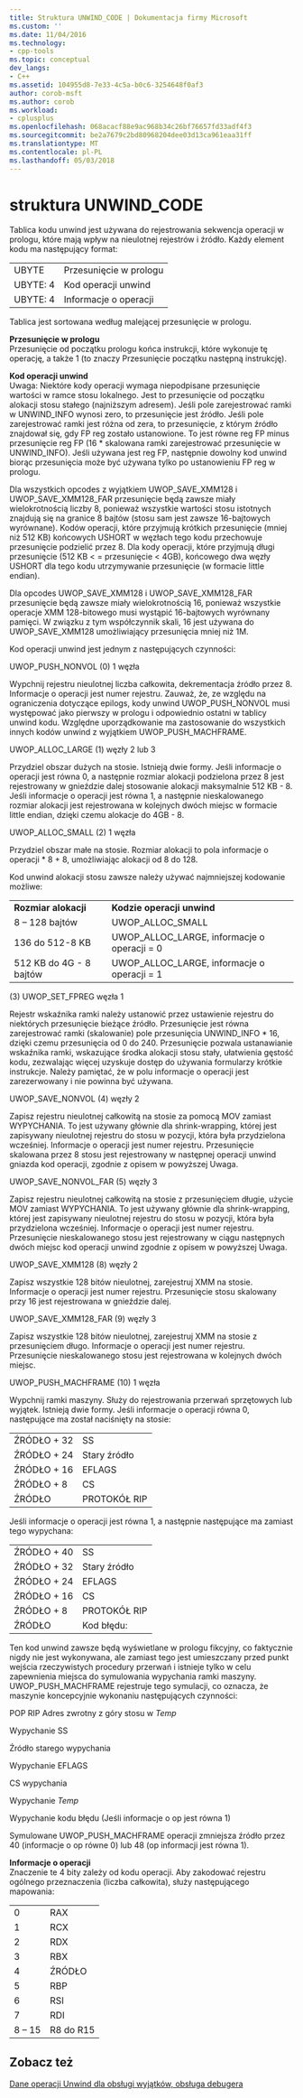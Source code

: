 ```yaml
---
title: Struktura UNWIND_CODE | Dokumentacja firmy Microsoft
ms.custom: ''
ms.date: 11/04/2016
ms.technology:
- cpp-tools
ms.topic: conceptual
dev_langs:
- C++
ms.assetid: 104955d8-7e33-4c5a-b0c6-3254648f0af3
author: corob-msft
ms.author: corob
ms.workload:
- cplusplus
ms.openlocfilehash: 068acacf88e9ac968b34c26bf76657fd33adf4f3
ms.sourcegitcommit: be2a7679c2bd80968204dee03d13ca961eaa31ff
ms.translationtype: MT
ms.contentlocale: pl-PL
ms.lasthandoff: 05/03/2018
---
```

# <a name="struct-unwindcode"></a>struktura UNWIND_CODE
Tablica kodu unwind jest używana do rejestrowania sekwencja operacji w prologu, które mają wpływ na nieulotnej rejestrów i źródło. Każdy element kodu ma następujący format:  
  
|||  
|-|-|  
|UBYTE|Przesunięcie w prologu|  
|UBYTE: 4|Kod operacji unwind|  
|UBYTE: 4|Informacje o operacji|  
  
 Tablica jest sortowana według malejącej przesunięcie w prologu.  
  
 **Przesunięcie w prologu**  
 Przesunięcie od początku prologu końca instrukcji, które wykonuje tę operację, a także 1 (to znaczy Przesunięcie początku następną instrukcję).  
  
 **Kod operacji unwind**  
 Uwaga: Niektóre kody operacji wymaga niepodpisane przesunięcie wartości w ramce stosu lokalnego. Jest to przesunięcie od początku alokacji stosu stałego (najniższym adresem). Jeśli pole zarejestrować ramki w UNWIND_INFO wynosi zero, to przesunięcie jest źródło. Jeśli pole zarejestrować ramki jest różna od zera, to przesunięcie, z którym źródło znajdował się, gdy FP reg zostało ustanowione. To jest równe reg FP minus przesunięcie reg FP (16 * skalowana ramki zarejestrować przesunięcie w UNWIND_INFO). Jeśli używana jest reg FP, następnie dowolny kod unwind biorąc przesunięcia może być używana tylko po ustanowieniu FP reg w prologu.  
  
 Dla wszystkich opcodes z wyjątkiem UWOP_SAVE_XMM128 i UWOP_SAVE_XMM128_FAR przesunięcie będą zawsze miały wielokrotnością liczby 8, ponieważ wszystkie wartości stosu istotnych znajdują się na granice 8 bajtów (stosu sam jest zawsze 16-bajtowych wyrównane). Kodów operacji, które przyjmują krótkich przesunięcie (mniej niż 512 KB) końcowych USHORT w węzłach tego kodu przechowuje przesunięcie podzielić przez 8. Dla kody operacji, które przyjmują długi przesunięcie (512 KB < = przesunięcie < 4GB), końcowego dwa węzły USHORT dla tego kodu utrzymywanie przesunięcie (w formacie little endian).  
  
 Dla opcodes UWOP_SAVE_XMM128 i UWOP_SAVE_XMM128_FAR przesunięcie będą zawsze miały wielokrotnością 16, ponieważ wszystkie operacje XMM 128-bitowego musi wystąpić 16-bajtowych wyrównany pamięci. W związku z tym współczynnik skali, 16 jest używana do UWOP_SAVE_XMM128 umożliwiający przesunięcia mniej niż 1M.  
  
 Kod operacji unwind jest jednym z następujących czynności:  
  
 UWOP_PUSH_NONVOL (0) 1 węzła  
  
 Wypchnij rejestru nieulotnej liczba całkowita, dekrementacja źródło przez 8. Informacje o operacji jest numer rejestru. Zauważ, że, ze względu na ograniczenia dotyczące epilogs, kody unwind UWOP_PUSH_NONVOL musi występować jako pierwszy w prologu i odpowiednio ostatni w tablicy unwind kodu. Względne uporządkowanie ma zastosowanie do wszystkich innych kodów unwind z wyjątkiem UWOP_PUSH_MACHFRAME.  
  
 UWOP_ALLOC_LARGE (1) węzły 2 lub 3  
  
 Przydziel obszar dużych na stosie. Istnieją dwie formy. Jeśli informacje o operacji jest równa 0, a następnie rozmiar alokacji podzielona przez 8 jest rejestrowany w gnieździe dalej stosowanie alokacji maksymalnie 512 KB - 8. Jeśli informacje o operacji jest równa 1, a następnie nieskalowanego rozmiar alokacji jest rejestrowana w kolejnych dwóch miejsc w formacie little endian, dzięki czemu alokacje do 4GB - 8.  
  
 UWOP_ALLOC_SMALL (2) 1 węzła  
  
 Przydziel obszar małe na stosie. Rozmiar alokacji to pola informacje o operacji * 8 + 8, umożliwiając alokacji od 8 do 128.  
  
 Kod unwind alokacji stosu zawsze należy używać najmniejszej kodowanie możliwe:  
  
|||  
|-|-|  
|**Rozmiar alokacji**|**Kodzie operacji unwind**|  
|8 – 128 bajtów|UWOP_ALLOC_SMALL|  
|136 do 512-8 KB|UWOP_ALLOC_LARGE, informacje o operacji = 0|  
|512 KB do 4G - 8 bajtów|UWOP_ALLOC_LARGE, informacje o operacji = 1|  
  
 (3) UWOP_SET_FPREG węzła 1  
  
 Rejestr wskaźnika ramki należy ustanowić przez ustawienie rejestru do niektórych przesunięcie bieżące źródło. Przesunięcie jest równa zarejestrować ramki (skalowanie) pole przesunięcia UNWIND_INFO * 16, dzięki czemu przesunięcia od 0 do 240. Przesunięcie pozwala ustanawianie wskaźnika ramki, wskazujące środka alokacji stosu stały, ułatwienia gęstość kodu, zezwalając więcej uzyskuje dostęp do używania formularzy krótkie instrukcje. Należy pamiętać, że w polu informacje o operacji jest zarezerwowany i nie powinna być używana.  
  
 UWOP_SAVE_NONVOL (4) węzły 2  
  
 Zapisz rejestru nieulotnej całkowitą na stosie za pomocą MOV zamiast WYPYCHANIA. To jest używany głównie dla shrink-wrapping, której jest zapisywany nieulotnej rejestru do stosu w pozycji, która była przydzielona wcześniej. Informacje o operacji jest numer rejestru. Przesunięcie skalowana przez 8 stosu jest rejestrowany w następnej operacji unwind gniazda kod operacji, zgodnie z opisem w powyższej Uwaga.  
  
 UWOP_SAVE_NONVOL_FAR (5) węzły 3  
  
 Zapisz rejestru nieulotnej całkowitą na stosie z przesunięciem długie, użycie MOV zamiast WYPYCHANIA. To jest używany głównie dla shrink-wrapping, której jest zapisywany nieulotnej rejestru do stosu w pozycji, która była przydzielona wcześniej. Informacje o operacji jest numer rejestru. Przesunięcie nieskalowanego stosu jest rejestrowany w ciągu następnych dwóch miejsc kod operacji unwind zgodnie z opisem w powyższej Uwaga.  
  
 UWOP_SAVE_XMM128 (8) węzły 2  
  
 Zapisz wszystkie 128 bitów nieulotnej, zarejestruj XMM na stosie. Informacje o operacji jest numer rejestru. Przesunięcie stosu skalowany przy 16 jest rejestrowana w gnieździe dalej.  
  
 UWOP_SAVE_XMM128_FAR (9) węzły 3  
  
 Zapisz wszystkie 128 bitów nieulotnej, zarejestruj XMM na stosie z przesunięciem długo. Informacje o operacji jest numer rejestru. Przesunięcie nieskalowanego stosu jest rejestrowana w kolejnych dwóch miejsc.  
  
 UWOP_PUSH_MACHFRAME (10) 1 węzła  
  
 Wypchnij ramki maszyny.  Służy do rejestrowania przerwań sprzętowych lub wyjątek. Istnieją dwie formy. Jeśli informacje o operacji równa 0, następujące ma został naciśnięty na stosie:  
  
|||  
|-|-|  
|ŹRÓDŁO + 32|SS|  
|ŹRÓDŁO + 24|Stary źródło|  
|ŹRÓDŁO + 16|EFLAGS|  
|ŹRÓDŁO + 8|CS|  
|ŹRÓDŁO|PROTOKÓŁ RIP|  
  
 Jeśli informacje o operacji jest równa 1, a następnie następujące ma zamiast tego wypychana:  
  
|||  
|-|-|  
|ŹRÓDŁO + 40|SS|  
|ŹRÓDŁO + 32|Stary źródło|  
|ŹRÓDŁO + 24|EFLAGS|  
|ŹRÓDŁO + 16|CS|  
|ŹRÓDŁO + 8|PROTOKÓŁ RIP|  
|ŹRÓDŁO|Kod błędu:|  
  
 Ten kod unwind zawsze będą wyświetlane w prologu fikcyjny, co faktycznie nigdy nie jest wykonywana, ale zamiast tego jest umieszczany przed punkt wejścia rzeczywistych procedury przerwań i istnieje tylko w celu zapewnienia miejsca do symulowania wypychania ramki maszyny. UWOP_PUSH_MACHFRAME rejestruje tego symulacji, co oznacza, że maszynie koncepcyjnie wykonaniu następujących czynności:  
  
 POP RIP Adres zwrotny z góry stosu w *Temp*  
  
 Wypychanie SS  
  
 Źródło starego wypychania  
  
 Wypychanie EFLAGS  
  
 CS wypychania  
  
 Wypychanie *Temp*  
  
 Wypychanie kodu błędu (Jeśli informacje o op jest równa 1)  
  
 Symulowane UWOP_PUSH_MACHFRAME operacji zmniejsza źródło przez 40 (informacje o op równe 0) lub 48 (op informacji jest równa 1).  
  
 **Informacje o operacji**  
 Znaczenie te 4 bity zależy od kodu operacji. Aby zakodować rejestru ogólnego przeznaczenia (liczba całkowita), służy następującego mapowania:  
  
|||  
|-|-|  
|0|RAX|  
|1|RCX|  
|2|RDX|  
|3|RBX|  
|4|ŹRÓDŁO|  
|5|RBP|  
|6|RSI|  
|7|RDI|  
|8 – 15|R8 do R15|  
  
## <a name="see-also"></a>Zobacz też  
 [Dane operacji Unwind dla obsługi wyjątków, obsługa debugera](../build/unwind-data-for-exception-handling-debugger-support.md)